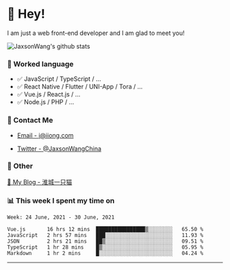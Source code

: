 # 👋 Hey!

I am just a web front-end developer and I am glad to meet you!

![JaxsonWang's github stats](https://github-readme-stats.vercel.app/api?username=JaxsonWang&&show_icons=true&&title_color=1abc9c&&icon_color=1abc9c)


### 📝 Worked language

- ✅ JavaScript / TypeScript / ...
- ✅ React Native / Flutter / UNI-App / Tora / ...
- ✅ Vue.js / React.js / ...
- ✅ Node.js / PHP / ...

### 📮 Contact Me

- [Email - i@iiong.com](mailto:i@iiong.com)

- [Twitter - @JaxsonWangChina](https://twitter.com/JaxsonWangChina)

### 🤪 Other

[📌 My Blog - 淮城一只猫](https://iiong.com)

### 📊 This week I spent my time on

<!--START_SECTION:waka-->
```text
Week: 24 June, 2021 - 30 June, 2021

Vue.js       16 hrs 12 mins  ████████████████▒░░░░░░░░   65.50 % 
JavaScript   2 hrs 57 mins   ███░░░░░░░░░░░░░░░░░░░░░░   11.93 % 
JSON         2 hrs 21 mins   ██▒░░░░░░░░░░░░░░░░░░░░░░   09.51 % 
TypeScript   1 hr 28 mins    █▒░░░░░░░░░░░░░░░░░░░░░░░   05.95 % 
Markdown     1 hr 2 mins     █░░░░░░░░░░░░░░░░░░░░░░░░   04.24 % 
```
<!--END_SECTION:waka-->

---
